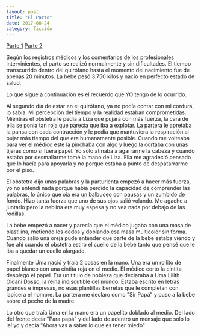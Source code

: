```yaml
---
layout: post
title: "El Parto"
date: 2017-08-24
category: ficción
---
```


[Parte 1][0]
[Parte 2][1]

Según los registros médicos y los comentarios de los profesionales
intervinientes, el parto se realizó normalmente y sin dificultades. El tiempo
transcurrido dentro del quirófano hasta el momento del nacimiento fue de apenas
20 minutos. La bebe pesó 3.750 kilos y nació en perfecto estado de salud.

Lo que sigue a continuación es el recuerdo que YO tengo de lo ocurrido.

Al segundo día de estar en el quirófano, ya no podía contar con mi cordura, lo
sabía. Mi percepción del tiempo y la realidad estaban comprometidas. Mientras
el obstetra le pedía a Liza que pujara con más fuerza, la cara de ella se ponía
tan roja que parecía que iba a explotar. La partera le apretaba la pansa con
cada contracción y le pedía que mantuviera la respiración al pujar más tiempo
del que era humanamente posible. Cuando me volteaba para ver el médico este la
pinchaba con algo y luego la cortaba con unas tijeras como si fuera papel. Yo
solo atinaba a agarrarme la cabeza y cuando estaba por desmallarme tomé la mano
de Liza. Ella me agradeció pensado que lo hacía para apoyarla y no porque
estaba a punto de despatarrarme por el piso.

El obstetra dijo unas palabras y la parturienta empezó a hacer más fuerza, yo
no entendí nada porque había perdido la capacidad de comprender las palabras,
lo único que oía era un balbuceo con pausas y un zumbido de fondo. Hizo tanta
fuerza que uno de sus ojos salió volando. Me agache a juntarlo pero la neblina
era muy espesa y no vea nada por debajo de las rodillas.

La bebe empezó a nacer y parecía que el médico jugaba con una masa de
plastilina, metiendo los dedos y doblando esa masa multicolor sin forma. Cuando
salió una oreja pude entender que parte de la bebe estaba viendo y fue ahí
cuando el obstetra estiró el cuello de la bebé tanto que pensé que le iba a
quedar un cuello alargado.

Finalmente Uma nació y traía 2 cosas en la mano. Una era un rollito de papel blanco
con una cintita roja en el medio. El médico corto la cintita, desplegó el
papel. Era un titulo de nobleza que declaraba a Uma Lilith Oldani Dosso, la
reina indiscutible del mundo. Estaba escrito en letras grandes e impresas, no
esas plantillas berretas que le completan con lapicera el nombre. La partera me
declaro como "Sir Papá" y puso a la bebe sobre el pecho de la madre.

Lo otro que traía Uma en la mano era un papelito doblado al medio. Del lado del
frente decía "Para papá" y del lado de adentro un mensaje que solo lo leí yo y
decía "Ahora vas a saber lo que es tener miedo"

[0]: /ficción/2017/08/23/el_dia_que_vino_uma.html 'Parte 1'
[1]: /ficción/2017/08/24/una_nueva_escala.html 'Parte 2'
